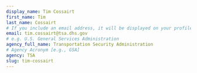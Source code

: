 ```yaml
---
display_name: Tim Cossairt
first_name: Tim
last_name: Cossairt
# If you include an email address, it will be displayed on your profile page
email: tim.cossairt@tsa.dhs.gov
# e.g. U.S. General Services Administration
agency_full_name: Transportation Security Administration
# Agency Acronym [e.g., GSA]
agency: TSA
slug: tim-cossairt
---
```

